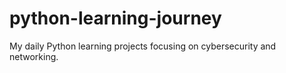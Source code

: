 # python-learning-journey
My daily Python learning projects focusing on cybersecurity and networking.
